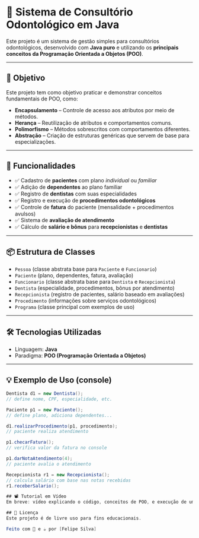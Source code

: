 # 🦷 Sistema de Consultório Odontológico em Java

Este projeto é um sistema de gestão simples para consultórios odontológicos, desenvolvido com **Java puro** e utilizando os **principais conceitos da Programação Orientada a Objetos (POO)**.

---

## 🎯 Objetivo

Este projeto tem como objetivo praticar e demonstrar conceitos fundamentais de POO, como:

- **Encapsulamento** – Controle de acesso aos atributos por meio de métodos.
- **Herança** – Reutilização de atributos e comportamentos comuns.
- **Polimorfismo** – Métodos sobrescritos com comportamentos diferentes.
- **Abstração** – Criação de estruturas genéricas que servem de base para especializações.

---

## 🚀 Funcionalidades

- ✅ Cadastro de **pacientes** com plano *individual* ou *familiar*
- ✅ Adição de **dependentes** ao plano familiar
- ✅ Registro de **dentistas** com suas especialidades
- ✅ Registro e execução de **procedimentos odontológicos**
- ✅ Controle de **fatura** do paciente (mensalidade + procedimentos avulsos)
- ✅ Sistema de **avaliação de atendimento**
- ✅ Cálculo de **salário e bônus** para **recepcionistas** e **dentistas**

---

## 📦 Estrutura de Classes

- `Pessoa` (classe abstrata base para `Paciente` e `Funcionario`)
- `Paciente` (plano, dependentes, fatura, avaliação)
- `Funcionario` (classe abstrata base para `Dentista` e `Recepcionista`)
- `Dentista` (especialidade, procedimentos, bônus por atendimento)
- `Recepcionista` (registro de pacientes, salário baseado em avaliações)
- `Procedimento` (informações sobre serviços odontológicos)
- `Programa` (classe principal com exemplos de uso)

---

## 🛠️ Tecnologias Utilizadas

- Linguagem: **Java**
- Paradigma: **POO (Programação Orientada a Objetos)**

---

## 💡 Exemplo de Uso (console)

```java
Dentista d1 = new Dentista();
// define nome, CPF, especialidade, etc.

Paciente p1 = new Paciente();
// define plano, adiciona dependentes...

d1.realizarProcedimento(p1, procedimento);
// paciente realiza atendimento

p1.checarFatura();
// verifica valor da fatura no console

p1.darNotaAtendimento(4);
// paciente avalia o atendimento

Recepcionista r1 = new Recepcionista();
// calcula salário com base nas notas recebidas
r1.receberSalario();

## 📽️ Tutorial em Vídeo
Em breve: vídeo explicando o código, conceitos de POO, e execução de um exemplo completo.

## 📘 Licença
Este projeto é de livre uso para fins educacionais.

Feito com 💙 e ☕ por [Felipe Silva]
